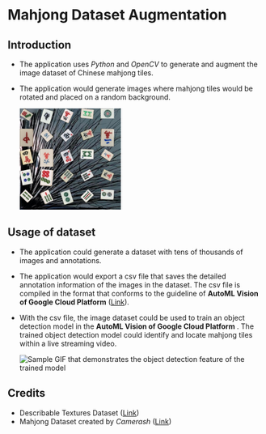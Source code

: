# Mahjong Dataset Augmentation

## Introduction
* The application uses *Python* and *OpenCV* to generate and augment the image dataset of Chinese mahjong tiles.
* The application would generate images where mahjong tiles would be rotated and placed on a random background.

    <img src="samples/2021-10-04-23-43-28-615868.jpg" width="200" alt="Sample dataset image" />

## Usage of dataset
* The application could generate a dataset with tens of thousands of images and annotations.
* The application would export a csv file that saves the detailed annotation information of the images in the dataset. The csv file is compiled in the format that conforms to the guideline of **AutoML Vision of Google Cloud Platform** ([Link](https://cloud.google.com/vision/automl/object-detection/docs/csv-format)).

* With the csv file, the image dataset could be  used to train an object detection model in the **AutoML Vision of Google Cloud Platform** .  The trained object detection model could identify and locate mahjong tiles within a live streaming video.

    <img src="samples/object-detection.gif" width="200" alt="Sample GIF that demonstrates the object detection feature of the trained model"/>

## Credits
* Describable Textures Dataset ([Link](https://www.robots.ox.ac.uk/~vgg/data/dtd/))
* Mahjong Dataset created by *Camerash* ([Link](https://github.com/Camerash/mahjong-dataset))
